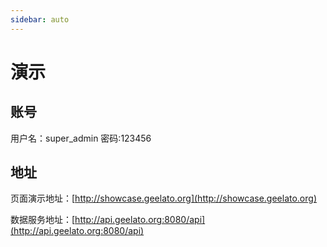 ```yaml
---
sidebar: auto
---
```


# 演示

## 账号

用户名：super_admin
密码:123456

## 地址
页面演示地址：[http://showcase.geelato.org](http://showcase.geelato.org)

数据服务地址：[http://api.geelato.org:8080/api](http://api.geelato.org:8080/api)



